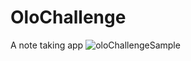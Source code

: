 # OloChallenge
A note taking app
![oloChallengeSample](https://user-images.githubusercontent.com/38301046/218143095-4e6c8807-e5e4-4a44-b106-fee21f237666.gif)


